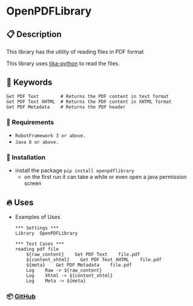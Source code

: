 # OpenPDFLibrary

## 📋 Description

This library has the utility of reading files in PDF format

This library uses [tika-python](https://github.com/chrismattmann/tika-python) to read the files.

## 📃 Keywords

```robotframework
Get PDF Text        # Returns the PDF content in text format
Get PDF Text XHTML  # Returns the PDF content in XHTML format
Get PDF Metadata    # Returns the PDF header
```

### 🌟 Requirements

  - ``RobotFramework 3 or above.``
  - ``Java 8 or above.``

### 📜 Installation

  - install the package ``pip install openpdflibrary``
    - on the first run it can take a while or even open a java permission screen
   
## 🔥 Uses
  - Examples of Uses
    ```robotframework
    *** Settings ***
    Library  OpenPDFLibrary

    *** Test Cases ***
    reading pdf file
        ${raw_content}    Get PDF Text    file.pdf
        ${content_xhtml}    Get PDF Text XHTML    file.pdf
        ${meta}    Get PDF Metadata    file.pdf
        Log    Raw -> ${raw_content}
        Log    Xhtml -> ${content_xhtml}
        Log    Meta -> ${meta}
    ```
  ### 📦 [GitHub](https://github.com/BrunoMoraes-Z/robotframework-openpdf)
